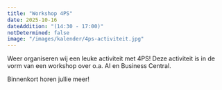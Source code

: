 ```yaml
---
title: "Workshop 4PS"
date: 2025-10-16
dateAddition: "(14:30 - 17:00)"
notDetermined: false
image: "/images/kalender/4ps-activiteit.jpg"
---
```


Weer organiseren wij een leuke activiteit met 4PS! Deze activiteit is in de vorm van een workshop over o.a. AI en Business Central.

Binnenkort horen jullie meer!
